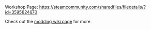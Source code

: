 Workshop Page: https://steamcommunity.com/sharedfiles/filedetails/?id=3595824670

Check out the [modding wiki page](https://necessewiki.com/Modding) for more.
